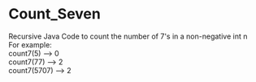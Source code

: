 # Count_Seven
Recursive Java Code to count the number of 7's in a non-negative int n  
For example:  
count7(5) --> 0  
count7(77) --> 2  
count7(5707) --> 2
